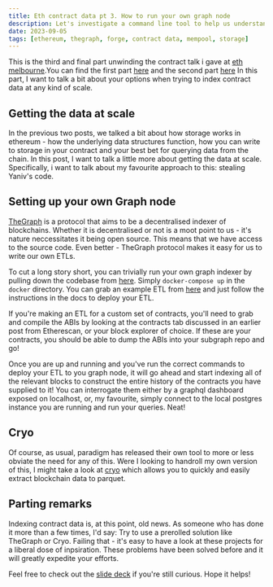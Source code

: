```yaml
---
title: Eth contract data pt 3. How to run your own graph node
description: Let's investigate a command line tool to help us understand the storage tree
date: 2023-09-05
tags: [ethereum, thegraph, forge, contract data, mempool, storage]
---
```

This is the third and final part unwinding the contract talk i gave at [eth melbourne](https://ethmelbourne.co/).You can find the first part [here](https://cdrn.github.io/blog/slurpingcontractdatapt1/) and the second part [here](https://cdrn.github.io/blog/slurpingcontractdatapt2/) In this part, I want to talk a bit about your options when trying to index contract data at any kind of scale.

## Getting the data at scale

In the previous two posts, we talked a bit about how storage works in ethereum - how the underlying data structures function, how you can write to storage in your contract and your best bet for querying data from the chain. In this post, I want to talk a little more about getting the data at scale. Specifically, i want to talk about my favourite approach to this: stealing Yaniv's code.

## Setting up your own Graph node

[TheGraph](https://thegraph.com/) is a protocol that aims to be a decentralised indexer of blockchains. Whether it is decentralised or not is a moot point to us - it's nature neccessitates it being open source. This means that we have access to the source code. Even better - TheGraph protocol makes it easy for us to write our own ETLs.

To cut a long story short, you can trivially run your own graph indexer by pulling down the codebase from [here](https://github.com/graphprotocol/graph-node). Simply `docker-compose up` in the `docker` directory. You can grab an example ETL from [here](https://github.com/cdrn/example-subgraph-eth-melb) and just follow the instructions in the docs to deploy your ETL.

If you're making an ETL for a custom set of contracts, you'll need to grab and compile the ABIs by looking at the contracts tab discussed in an earlier post from Etherescan, or your block explorer of choice. If these are your contracts, you should be able to dump the ABIs into your subgraph repo and go!

Once you are up and running and you've run the correct commands to deploy your ETL to you graph node, it will go ahead and start indexing all of the relevant blocks to construct the entire history of the contracts you have supplied to it! You can interrogate them either by a graphql dashboard exposed on localhost, or, my favourite, simply connect to the local postgres instance you are running and run your queries. Neat!

## Cryo

Of course, as usual, paradigm has released their own tool to more or less obviate the need for any of this. Were I looking to handroll my own version of this, I might take a look at [cryo](https://github.com/paradigmxyz/cryo) which allows you to quickly and easily extract blockchain data to parquet.

## Parting remarks

Indexing contract data is, at this point, old news. As someone who has done it more than a few times, I'd say: Try to use a prerolled solution like TheGraph or Cryo. Failing that - it's easy to have a look at these projects for a liberal dose of inpsiration. These problems have been solved before and it will greatly expedite your efforts.

Feel free to check out the [slide deck](https://drive.google.com/file/d/16ZzEvUlselU3xdTWhfhJU8rvaB7umlRW/view) if you're still curious. Hope it helps!